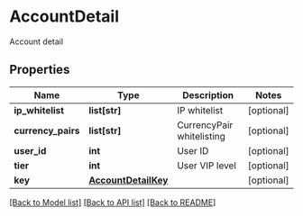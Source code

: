 # AccountDetail

Account detail
## Properties
Name | Type | Description | Notes
------------ | ------------- | ------------- | -------------
**ip_whitelist** | **list[str]** | IP whitelist | [optional] 
**currency_pairs** | **list[str]** | CurrencyPair whitelisting | [optional] 
**user_id** | **int** | User ID | [optional] 
**tier** | **int** | User VIP level | [optional] 
**key** | [**AccountDetailKey**](AccountDetailKey.md) |  | [optional] 

[[Back to Model list]](../README.md#documentation-for-models) [[Back to API list]](../README.md#documentation-for-api-endpoints) [[Back to README]](../README.md)


